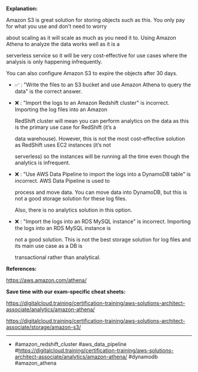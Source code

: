 **Explanation:**

Amazon S3 is great solution for storing objects such as this. You only pay for what you use and don’t need to worry

about scaling as it will scale as much as you need it to. Using Amazon Athena to analyze the data works well as it is a

serverless service so it will be very cost-effective for use cases where the analysis is only happening infrequently.

You can also configure Amazon S3 to expire the objects after 30 days.

- ✅ :  "Write the files to an S3 bucket and use Amazon Athena to query the data" is the correct answer.

- ❌ :  "Import the logs to an Amazon Redshift cluster" is incorrect. Importing the log files into an Amazon

  RedShift cluster will mean you can perform analytics on the data as this is the primary use case for RedShift (it’s a

  data warehouse). However, this is not the most cost-effective solution as RedShift uses EC2 instances (it’s not

  serverless) so the instances will be running all the time even though the analytics is infrequent.

- ❌ :  "Use AWS Data Pipeline to import the logs into a DynamoDB table" is incorrect. AWS Data Pipeline is used to

  process and move data. You can move data into DynamoDB, but this is not a good storage solution for these log files.

  Also, there is no analytics solution in this option.

- ❌ :  "Import the logs into an RDS MySQL instance" is incorrect. Importing the logs into an RDS MySQL instance is

  not a good solution. This is not the best storage solution for log files and its main use case as a DB is

  transactional rather than analytical.

**References:**

<https://aws.amazon.com/athena/>

**Save time with our exam-specific cheat sheets:**

<https://digitalcloud.training/certification-training/aws-solutions-architect-associate/analytics/amazon-athena/>

<https://digitalcloud.training/certification-training/aws-solutions-architect-associate/storage/amazon-s3/>

----

- #amazon_redshift_cluster #aws_data_pipeline #<https://digitalcloud.training/certification-training/aws-solutions-architect-associate/analytics/amazon-athena/> #dynamodb #amazon_athena
